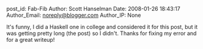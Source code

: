 post_id: Fab-Fib
Author: Scott Hanselman
Date: 2008-01-26 18:43:17
Author_Email: noreply@blogger.com
Author_IP: None

It's funny, I did a Haskell one in college and considered it for this post,
but it was getting pretty long (the post) so I didn't. Thanks for fixing my
error and for a great writeup!
